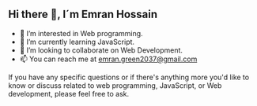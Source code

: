 ## Hi there 👋, I´m Emran Hossain

- 👀 I’m interested in Web programming.
- 🌱 I’m currently learning JavaScript.
- 💞️ I’m looking to collaborate on Web Development.
- 📫 You can reach me at emran.green2037@gmail.com

If you have any specific questions or if there's anything more you'd like to know or discuss related to web programming,
JavaScript, or Web development, please feel free to ask.

